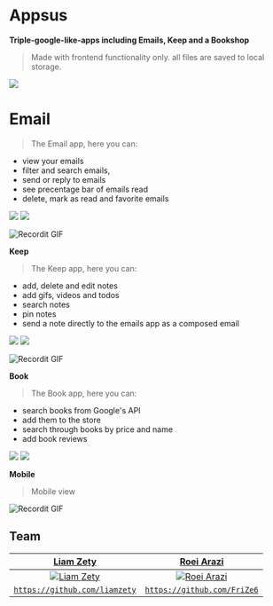 # Appsus

**Triple-google-like-apps including Emails, Keep and a Bookshop**
> Made with frontend functionality only. all files are saved to local storage.

<img src="https://i.ibb.co/fGSQ6kr/appsus-homepage.jpg" />

# Email
> The Email app, here you can: 

- view your emails
- filter and search emails,
- send or reply to emails
- see precentage bar of emails read
- delete, mark as read and favorite emails

<img src="https://i.ibb.co/HPXfJc6/appsus-mail.jpg" />

<img src="https://i.ibb.co/rM3hZN3/appsus-email-read.jpg" />

![Recordit GIF](http://g.recordit.co/SocILqLo5c.gif)


**Keep**
> The Keep app, here you can: 

- add, delete and edit notes
- add gifs, videos and todos
- search notes
- pin notes
- send a note directly to the emails app as a composed email

<img src="https://i.ibb.co/J3s108B/appsus-todo-main.jpg" />

<img src="https://i.ibb.co/2spsYJc/appsus-todo-edit.jpg" />

![Recordit GIF](http://g.recordit.co/c5ejaVxEmK.gif)

**Book**
> The Book app, here you can: 

- search books from Google's API
- add them to the store
- search through books by price and name
- add book reviews 

<img src="https://i.ibb.co/zFrWpFF/appsus-book-filter.jpg" />
<img src="https://i.ibb.co/RBVFxgG/appsus-book-review.jpg" />

**Mobile**
> Mobile view

![Recordit GIF](http://g.recordit.co/YRFa41BCa5.gif)

## Team
| <a href="https://github.com/liamzety" target="_blank">**Liam Zety**</a> | <a href="https://github.com/FriZe6" target="_blank">**Roei Arazi**</a> |
| :---: |:---:| 
| [![Liam Zety](http://res.cloudinary.com/dtg7n0zye/image/upload/v1601298953/bdaamqpuvcx1tj1qyst3.jpg?s=100)](https://www.linkedin.com/in/liam-zety-0b157b1b6/) | [![Roei Arazi](https://media.discordapp.net/attachments/752472970047258644/760883616321503232/prrofile-pic.jpeg?s=100)](https://github.com/FriZe6)  |
| <a href="https://github.com/liamzety" target="_blank">`https://github.com/liamzety`</a> | <a href="https://github.com/FriZe6" target="_blank">`https://github.com/FriZe6`</a> |

